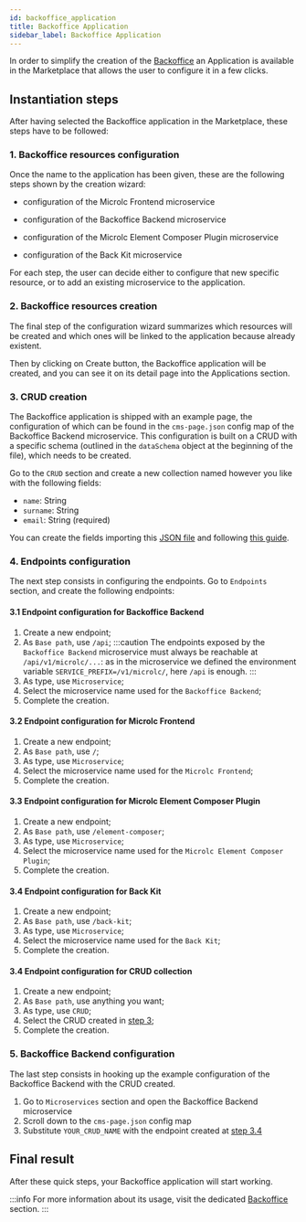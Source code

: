 ```yaml
---
id: backoffice_application
title: Backoffice Application
sidebar_label: Backoffice Application
---
```


In order to simplify the creation of the [Backoffice](../../business_suite/backoffice/overview.md) an Application is 
available in the Marketplace that allows the user to configure it in a few clicks.

## Instantiation steps

After having selected the Backoffice application in the Marketplace, these steps have to be followed:

### 1. Backoffice resources configuration

Once the name to the application has been given, these are the following steps shown by the creation wizard:

* configuration of the Microlc Frontend microservice

* configuration of the Backoffice Backend microservice

* configuration of the Microlc Element Composer Plugin microservice

* configuration of the Back Kit microservice

For each step, the user can decide either to configure that new specific resource, or to add an existing microservice to the application.

### 2. Backoffice resources creation

The final step of the configuration wizard summarizes which resources will be created and which ones will be linked to the 
application because already existent.

Then by clicking on Create button, the Backoffice application will be created, and you can see it on its detail page into the
Applications section.

### 3. CRUD creation

The Backoffice application is shipped with an example page, the configuration of which can be found in the `cms-page.json`
config map of the Backoffice Backend microservice. This configuration is built on a CRUD with a specific schema (outlined
in the `dataSchema` object at the beginning of the file), which needs to be created.

Go to the `CRUD` section and create a new collection named however you like with the following fields:

* `name`: String
* `surname`: String
* `email`: String (required)

You can create the fields importing this <a download target="_blank" href="/docs_files_to_download/backofficeApplicationCrud.json">JSON file</a> 
and following [this guide](../../development_suite/api-console/api-design/crud_advanced#how-to-create-the-fields-of-your-crud-by-importing-a-json).

### 4. Endpoints configuration

The next step consists in configuring the endpoints. Go to `Endpoints` section, and create the following endpoints:

#### 3.1 Endpoint configuration for Backoffice Backend

1. Create a new endpoint;
2. As `Base path`, use `/api`;
   :::caution
   The endpoints exposed by the `Backoffice Backend` microservice must always be reachable at `/api/v1/microlc/...`:
   as in the microservice we defined the environment variable `SERVICE_PREFIX=/v1/microlc/`, here `/api` is enough.
   :::
3. As type, use `Microservice`;
4. Select the microservice name used for the `Backoffice Backend`;
5. Complete the creation.

#### 3.2 Endpoint configuration for Microlc Frontend

1. Create a new endpoint;
2. As `Base path`, use `/`;
3. As type, use `Microservice`;
4. Select the microservice name used for the `Microlc Frontend`;
5. Complete the creation.

#### 3.3 Endpoint configuration for Microlc Element Composer Plugin

1. Create a new endpoint;
2. As `Base path`, use `/element-composer`;
3. As type, use `Microservice`;
4. Select the microservice name used for the `Microlc Element Composer Plugin`;
5. Complete the creation.

#### 3.4 Endpoint configuration for Back Kit

1. Create a new endpoint;
2. As `Base path`, use `/back-kit`;
3. As type, use `Microservice`;
4. Select the microservice name used for the `Back Kit`;
5. Complete the creation.

#### 3.4 Endpoint configuration for CRUD collection

1. Create a new endpoint;
2. As `Base path`, use anything you want;
3. As type, use `CRUD`;
4. Select the CRUD created in [step 3](#3-crud-creation);
5. Complete the creation.

### 5. Backoffice Backend configuration

The last step consists in hooking up the example configuration of the Backoffice Backend with the CRUD created.

1. Go to `Microservices` section and open the Backoffice Backend microservice
2. Scroll down to the `cms-page.json` config map
3. Substitute `YOUR_CRUD_NAME` with the endpoint created at [step 3.4](#34-endpoint-configuration-for-crud-collection)

## Final result

After these quick steps, your Backoffice application will start working.

:::info
For more information about its usage, visit the dedicated [Backoffice](../../business_suite/backoffice/overview.md) section.
:::

